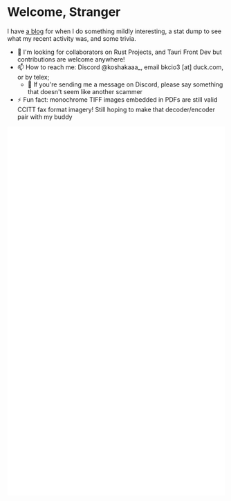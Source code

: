 # Welcome, Stranger

I have [a blog](https://www.cnblogs.com/RioTian) for when I do something mildly interesting, a stat dump to see what my recent activity was, and some trivia.

- 🎣 I'm looking for collaborators on Rust Projects, and Tauri Front Dev but contributions are welcome anywhere!
- 📫 How to reach me: Discord @koshakaaa_, email bkcio3 [at] duck.com, or by telex;
  - 💬 If you're sending me a message on Discord, please say something that doesn't seem like another scammer
- ⚡ Fun fact: monochrome TIFF images embedded in PDFs are still valid CCITT fax format imagery! Still hoping to make that decoder/encoder pair with my buddy

<object type="image/svg+xml" data="https://raw.githubusercontent.com/RivTian/RivTian/refs/heads/master/github-metrics.svg">
  <img src="https://raw.githubusercontent.com/RivTian/RivTian/refs/heads/master/github-metrics.svg" 
       title="Stats so bad I could be an isekai protag" alt="Stats so bad I could be an isekai protag" />
</object>


